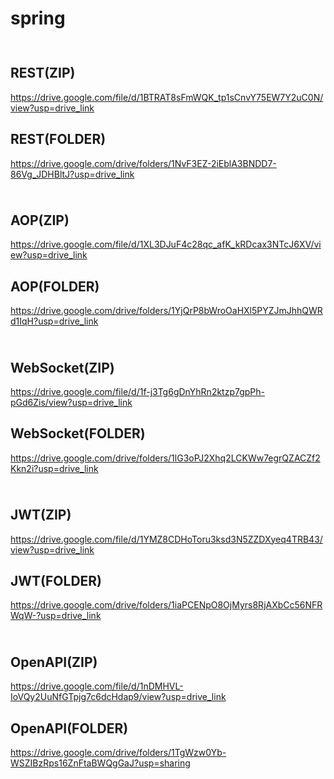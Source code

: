 # spring

<img src="https://cdn.pixabay.com/photo/2012/04/11/10/32/dollar-27362_1280.png" width=20 height=10><img src="https://cdn.pixabay.com/photo/2012/04/11/10/32/dollar-27362_1280.png" width=20 height=10><img src="https://cdn.pixabay.com/photo/2012/04/11/10/32/dollar-27362_1280.png" width=20 height=10><img src="https://cdn.pixabay.com/photo/2012/04/11/10/32/dollar-27362_1280.png" width=20 height=10><img src="https://cdn.pixabay.com/photo/2012/04/11/10/32/dollar-27362_1280.png" width=20 height=10>

## REST(ZIP) ##
https://drive.google.com/file/d/1BTRAT8sFmWQK_tp1sCnvY75EW7Y2uC0N/view?usp=drive_link

## REST(FOLDER) ##
https://drive.google.com/drive/folders/1NvF3EZ-2iEblA3BNDD7-86Vg_JDHBltJ?usp=drive_link


<img src="https://cdn.pixabay.com/photo/2012/04/11/10/32/dollar-27362_1280.png" width=20 height=10><img src="https://cdn.pixabay.com/photo/2012/04/11/10/32/dollar-27362_1280.png" width=20 height=10><img src="https://cdn.pixabay.com/photo/2012/04/11/10/32/dollar-27362_1280.png" width=20 height=10><img src="https://cdn.pixabay.com/photo/2012/04/11/10/32/dollar-27362_1280.png" width=20 height=10><img src="https://cdn.pixabay.com/photo/2012/04/11/10/32/dollar-27362_1280.png" width=20 height=10>

## AOP(ZIP) ##
https://drive.google.com/file/d/1XL3DJuF4c28qc_afK_kRDcax3NTcJ6XV/view?usp=drive_link

## AOP(FOLDER) ##
https://drive.google.com/drive/folders/1YjQrP8bWroOaHXl5PYZJmJhhQWRd1IqH?usp=drive_link


<img src="https://cdn.pixabay.com/photo/2012/04/11/10/32/dollar-27362_1280.png" width=20 height=10><img src="https://cdn.pixabay.com/photo/2012/04/11/10/32/dollar-27362_1280.png" width=20 height=10><img src="https://cdn.pixabay.com/photo/2012/04/11/10/32/dollar-27362_1280.png" width=20 height=10><img src="https://cdn.pixabay.com/photo/2012/04/11/10/32/dollar-27362_1280.png" width=20 height=10><img src="https://cdn.pixabay.com/photo/2012/04/11/10/32/dollar-27362_1280.png" width=20 height=10>

## WebSocket(ZIP) ##
https://drive.google.com/file/d/1f-j3Tg6gDnYhRn2ktzp7gpPh-pGd6Zis/view?usp=drive_link

## WebSocket(FOLDER) ##
https://drive.google.com/drive/folders/1lG3oPJ2Xhq2LCKWw7egrQZACZf2Kkn2i?usp=drive_link


<img src="https://cdn.pixabay.com/photo/2012/04/11/10/32/dollar-27362_1280.png" width=20 height=10><img src="https://cdn.pixabay.com/photo/2012/04/11/10/32/dollar-27362_1280.png" width=20 height=10><img src="https://cdn.pixabay.com/photo/2012/04/11/10/32/dollar-27362_1280.png" width=20 height=10><img src="https://cdn.pixabay.com/photo/2012/04/11/10/32/dollar-27362_1280.png" width=20 height=10><img src="https://cdn.pixabay.com/photo/2012/04/11/10/32/dollar-27362_1280.png" width=20 height=10>

## JWT(ZIP) ##
https://drive.google.com/file/d/1YMZ8CDHoToru3ksd3N5ZZDXyeq4TRB43/view?usp=drive_link

## JWT(FOLDER) ##
https://drive.google.com/drive/folders/1iaPCENpO8OjMyrs8RjAXbCc56NFRWqW-?usp=drive_link


<img src="https://cdn.pixabay.com/photo/2012/04/11/10/32/dollar-27362_1280.png" width=20 height=10><img src="https://cdn.pixabay.com/photo/2012/04/11/10/32/dollar-27362_1280.png" width=20 height=10><img src="https://cdn.pixabay.com/photo/2012/04/11/10/32/dollar-27362_1280.png" width=20 height=10><img src="https://cdn.pixabay.com/photo/2012/04/11/10/32/dollar-27362_1280.png" width=20 height=10><img src="https://cdn.pixabay.com/photo/2012/04/11/10/32/dollar-27362_1280.png" width=20 height=10>

## OpenAPI(ZIP) ##
https://drive.google.com/file/d/1nDMHVL-IoVQy2UuNfGTpjg7c6dcHdap9/view?usp=drive_link

## OpenAPI(FOLDER) ##
https://drive.google.com/drive/folders/1TgWzw0Yb-WSZIBzRps16ZnFtaBWQgGaJ?usp=sharing

